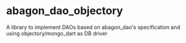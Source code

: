 abagon_dao_objectory
====================

A library to implement DAOs based on abagon_dao's specification and using objectory/mongo_dart as DB driver
